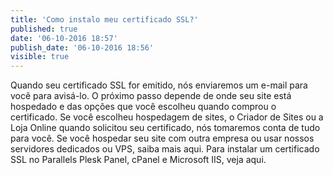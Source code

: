 ```yaml
---
title: 'Como instalo meu certificado SSL?'
published: true
date: '06-10-2016 18:57'
publish_date: '06-10-2016 18:56'
visible: true
---
```


Quando seu certificado SSL for emitido, nós enviaremos um e-mail para você para avisá-lo. O próximo passo depende de onde seu site está hospedado e das opções que você escolheu quando comprou o certificado.
Se você escolheu hospedagem de sites, o Criador de Sites ou a Loja Online quando solicitou seu certificado, nós tomaremos conta de tudo para você. Se você hospedar seu site com outra empresa ou usar nossos servidores dedicados ou VPS, saiba mais aqui.
Para instalar um certificado SSL no Parallels Plesk Panel, cPanel e Microsoft IIS, veja aqui.
